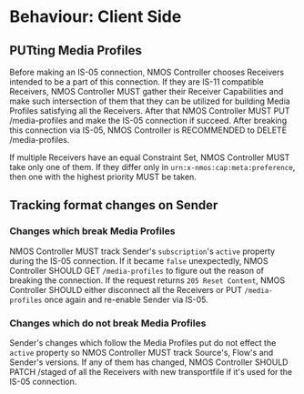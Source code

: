 # Behaviour: Client Side

## PUTting Media Profiles

Before making an IS-05 connection, NMOS Controller chooses Receivers intended to be a part of this connection. If they are IS-11 compatible Receivers, NMOS Controller MUST gather their Receiver Capabilities and make such intersection of them that they can be utilized for building Media Profiles satisfying all the Receivers. After that NMOS Controller MUST PUT /media-profiles and make the IS-05 connection if succeed. After breaking this connection via IS-05, NMOS Controller is RECOMMENDED to DELETE /media-profiles.

If multiple Receivers have an equal Constraint Set, NMOS Controller MUST take only one of them. If they differ only in `urn:x-nmos:cap:meta:preference`, then one with the highest priority MUST be taken.

## Tracking format changes on Sender

### Changes which break Media Profiles

NMOS Controller MUST track Sender's `subscription`'s `active` property during the IS-05 connection. If it became `false` unexpectedly, NMOS Controller SHOULD GET `/media-profiles` to figure out the reason of breaking the connection. If the request returns `205 Reset Content`, NMOS Controller SHOULD either disconnect all the Receivers or PUT `/media-profiles` once again and re-enable Sender via IS-05.

### Changes which do not break Media Profiles

Sender's changes which follow the Media Profiles put do not effect the `active` property so NMOS Controller MUST track Source's, Flow's and Sender's versions. If any of them has changed, NMOS Controller SHOULD PATCH /staged of all the Receivers with new transportfile if it's used for the IS-05 connection.
